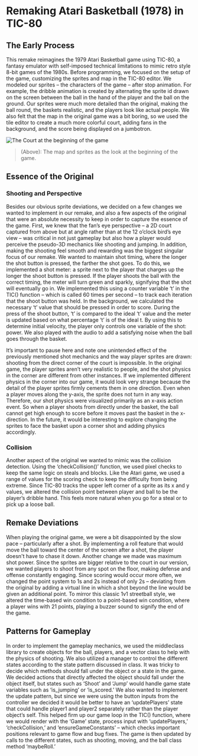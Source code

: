 # Remaking Atari Basketball (1978) in TIC-80

## The Early Process

This remake reimagines the 1979 Atari Basketball game using TIC-80, a fantasy emulator with self-imposed technical limitations to mimic retro style 8-bit games of the 1980s. Before programming, we focused on the setup of the game, customizing the sprites and map in the TIC-80 editor. We modeled our sprites – the characters of the game – after stop animation. For example, the dribble animation is created by alternating the sprite id drawn on the screen between the ball in the hand of the player and the ball on the ground. Our sprites were much more detailed than the original, making the ball round, the baskets realistic, and the players look like actual people. We also felt that the map in the original game was a bit boring, so we used the tile editor to create a much more colorful court, adding fans in the background, and the score being displayed on a jumbotron. 

![The Court at the beginning of the game](https://imgur.com/gIZMGWS.png)

> (Above): The map and sprites as the look at the beginning of the game.

## Essence of the Original

### Shooting and Perspective

Besides our obvious sprite deviations, we decided on a few changes we wanted to implement in our remake, and also a few aspects of the original that were an absolute necessity to keep in order to capture the essence of the game. First, we knew that the fan’s eye perspective – a 2D court captured from above but at angle rather than at the 12 o’clock bird’s eye view – was critical in not just gameplay but also how a player would perceive the pseudo-3D mechanics like shooting and jumping. In addition, making the shooting feel smooth and rewarding was the biggest singular focus of our remake. We wanted to maintain shot timing, where the longer the shot button is pressed, the farther the shot goes. To do this, we implemented a shot meter: a sprite next to the player that charges up the longer the shoot button is pressed. If the player shoots the ball with the correct timing, the meter will turn green and sparkly, signifying that the shot will eventually go in. We implemented this using a counter variable ‘t’ in the TIC() function – which is called 60 times per second – to track each iteration that the shoot button was held. In the background, we calculated the necessary ‘t’ value that should be pressed in order to score. During the press of the shoot button, ‘t’ is compared to the ideal ‘t’ value and the meter is updated based on what percentage ‘t’ is of the ideal t. By using this to determine initial velocity, the player only controls one variable of the shot: power. We also played with the audio to add a satisfying noise when the ball goes through the basket. 

It’s important to pause here and note one unintended effect of the previously mentioned shot mechanics and the way player sprites are drawn: shooting from the direct corner of the court is impossible. In the original game, the player sprites aren’t very realistic to people, and the shot physics in the corner are different from other instances. If we implemented different physics in the corner into our game, it would look very strange because the detail of the player sprites firmly cements them in one direction. Even when a player moves along the y-axis, the sprite does not turn in any way. Therefore, our shot physics were visualized primarily as an x-axis action event. So when a player shoots from directly under the basket, the ball cannot get high enough to score before it moves past the basket in the x-direction. In the future, it would be interesting to explore changing the sprites to face the basket upon a corner shot and adding physics accordingly.

### Collision

Another aspect of the original we wanted to mimic was the collision detection. Using the ‘checkCollision()’ function, we used pixel checks to keep the same logic on steals and blocks. Like the Atari game, we used a range of values for the scoring check to keep the difficulty from being extreme. Since TIC-80 tracks the upper left corner of a sprite as its x and y values, we altered the collision point between player and ball to be the player’s dribble hand. This feels more natural when you go for a steal or to pick up a loose ball.

## Remake Deviations

When playing the original game, we were a bit disappointed by the slow pace – particularly after a shot. By implementing a roll feature that would move the ball toward the center of the screen after a shot, the player doesn't have to chase it down. Another change we made was maximum shot power. Since the sprites are bigger relative to the court in our version, we wanted players to shoot from any spot on the floor, making defense and offense constantly engaging. Since scoring would occur more often, we changed the point system to 1s and 2s instead of only 2s – deviating from the original by adding a virtual line in which a shot beyond the line would be given an additional point. To mirror this classic 1v1 streetball style, we altered the time-based win condition to a point-based win condition, where a player wins with 21 points, playing a buzzer sound to signify the end of the game.

## Patterns for Gameplay

In order to implement the gameplay mechanics, we used the middleclass library to create objects for the ball, players, and a vector class to help with the physics of shooting. We also utilized a manager to control the different states according to the state pattern discussed in class. It was tricky to decide which methods should fall under the object or a state in the game. We decided actions that directly affected the object should fall under the object itself, but states such as ‘Shoot’ and ‘Jump’ would handle game state variables such as ‘is_jumping’ or ‘is_scored.’ We also wanted to implement the update pattern, but since we were using the button inputs from the controller we decided it would be better to have an ‘updatePlayers’ state that could handle player1 and player2 separately rather than the player object’s self. This helped firm up our game loop in the TIC() function, where we would render with the ‘Game’ state, process input with ‘updatePlayers,’ ‘checkCollision,’ and  ‘ensureGameConstants’ – which checks important positions relevant to game flow and bug fixes. The game is then updated by calls to the different states, such as shooting, moving, and the ball class method ‘maybeRoll.’ 
